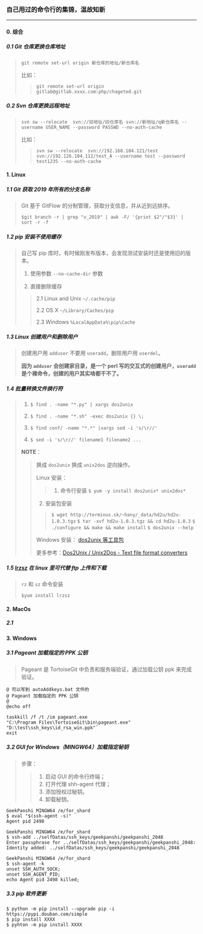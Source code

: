 ### 自己用过的命令行的集锦，温故知新

---

#### 0. 综合

##### 0.1 Git 仓库更换仓库地址
> `git remote set-url origin 新仓库的地址/新仓库名`
>
> 比如：
>>
>> `git remote set-url origin gitlab@gitlab.xxxx.com:php/chageted.git`

##### 0.2 Svn 仓库更换远程地址
> `svn sw --relocate  svn://旧地址/旧仓库名 svn://新地址/q新仓库名 --username USER_NAME --password PASSWD --no-auth-cache`
>
> 比如：
>>
>> `svn sw --relocate  svn://192.168.104.121/test svn://192.126.104.112/test_A --username test --password test1235 --no-auth-cache`

#### 1. Linux

##### 1.1 Git 获取 2019 年所有的分支名称
> Git 基于 GitFlow 的分制管理，获取分支信息，并从近到远排序。
>
> `$git branch -r | grep "v_2019" | awk -F/ '{print $2"/"$3}' | sort -r -f`

##### 1.2 pip 安装不使用缓存
> 自己写 pip 库时，有时候刚发布版本，会发现测试安装时还是使用旧的版本。
>
> 1. 使用参数 `--no-cache-dir` 参数
>
> 2. 直接删除缓存
>>
>> 2.1 Linux and Unix `~/.cache/pip`
>>
>> 2.2 OS X `~/Library/Caches/pip`
>>
>> 2.3 Windows `%LocalAppData%\pip\Cache`

##### 1.3 Linux 创建用户和删除用户
> 创建用户用 `adduser` 不要用 `useradd`，删除用户用 `userdel`。
>
> **因为 `adduser` 会创建家目录，是一个 perl 写的交互式的创建用户，`useradd` 是个裸命令，创建的用户其实啥都干不了。**

##### 1.4 批量转换文件换行符
> 1. `$ find . -name "*.py" | xargs dos2unix`
>
> 2. `$ find . -name "*.sh" -exec dos2unix {} \;`
>
> 3. `$ find conf/ -name "*.*" |xargs sed -i 's/\r//'`
>
> 4. `$ sed -i 's/\r//' filename1 filename2 ...`
>
> **NOTE**：
>> 换成 `dos2unix` 换成 `unix2dos` 逆向操作。
>>
>> Linux 安装：
>>>
>>> 1. 命令行安装 `$ yum -y install dos2unix* unix2dos*`
>>>
>>  2. 安装包安装
>>> `$ wget http://terminus.sk/~hany/_data/hd2u/hd2u-1.0.3.tgz`
>>> `$ tar -xvf hd2u-1.0.3.tgz && cd hd2u-1.0.3`
>>> `$ ./configure && make && make install`
>>> `$ dos2unix --help`
>>
>> Windows 安装： [dos2unix 等工具包](https://sourceforge.net/projects/dos2unix/)
>>
>> 更多参考：[Dos2Unix / Unix2Dos - Text file format converters](https://waterlan.home.xs4all.nl/dos2unix.html)


##### 1.5 [lrzsz](https://www.ohse.de/uwe/software/lrzsz.html) 在 linux 里可代替 ftp 上传和下载
> `rz` 和 `sz` 命令安装
>
> `$yum install lrzsz`

#### 2. MacOs
##### 2.1

#### 3. Windows
##### 3.1 Pageant 加载指定的 PPK 公钥
> Pageant 是 TortoiseGit 中负责和服务端验证，通过加载公钥 ppk 来完成验证。
>
```Pyhton
@ 可以写到 autoAddkeys.bat 文件的
@ Pageant 加载指定的 PPK 公钥
@
@echo off

taskkill /f /t /im pageant.exe
"C:\Program Files\TortoiseGit\bin\pageant.exe" "D:\test\ssh_keys\id_rsa_win.ppk"`
exit
```

##### 3.2 GUI for Windows（MINGW64）加载指定秘钥
> 步骤：
>> 1. 启动 GUI 的命令行终端；
>> 2. 打开代理 shh-agent 代理；
>> 3. 添加授权过秘钥。
>> 4. 卸载秘钥。

```
GeekPanshi MINGW64 /e/for_shard
$ eval "$(ssh-agent -s)"
Agent pid 2498

GeekPanshi MINGW64 /e/for_shard
$ ssh-add ../selfDatas/ssh_keys/geekpanshi/geekpanshi_2048
Enter passphrase for ../selfDatas/ssh_keys/geekpanshi/geekpanshi_2048:
Identity added: ../selfDatas/ssh_keys/geekpanshi/geekpanshi_2048

GeekPanshi MINGW64 /e/for_shard
$ ssh-agent -k
unset SSH_AUTH_SOCK;
unset SSH_AGENT_PID;
echo Agent pid 2498 killed;
```

##### 3.3 pip 软件更新
```
$ python -m pip install --upgrade pip -i https://pypi.douban.com/simple
$ pip install XXXX
$ pyhton -m pip install XXXX
```
